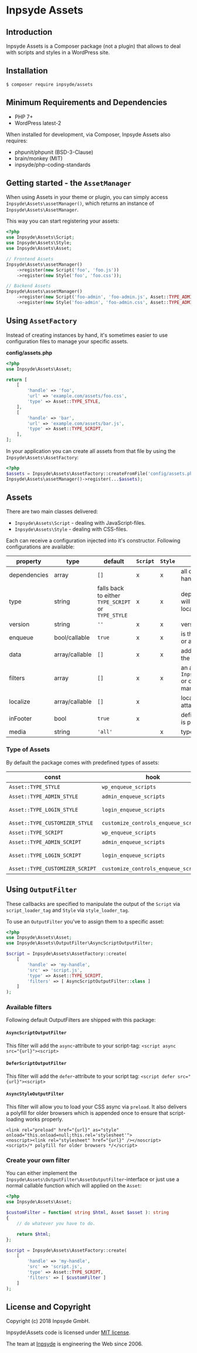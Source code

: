 # Inpsyde Assets

## Introduction
Inpsyde Assets is a Composer package (not a plugin) that allows to deal with scripts and styles in a WordPress site.

## Installation

```
$ composer require inpsyde/assets
```


## Minimum Requirements and Dependencies

* PHP 7+
* WordPress latest-2

When installed for development, via Composer, Inpsyde Assets also requires:

* phpunit/phpunit (BSD-3-Clause)
* brain/monkey (MIT)
* inpsyde/php-coding-standards

## Getting started - the `AssetManager`
When using Assets in your theme or plugin, you can simply access `Inpsyde\Assets\assetManager()`, which returns an instance of `Inpsyde\Assets\AssetManager`.

This way you can start registering your assets:

```php
<?php
use Inpsyde\Assets\Script;
use Inpsyde\Assets\Style;
use Inpsyde\Assets\Asset;

// Frontend Assets
Inpsyde\Assets\assetManager()
    ->register(new Script('foo', 'foo.js'))
    ->register(new Style('foo', 'foo.css'));

// Backend Assets
Inpsyde\Assets\assetManager()
    ->register(new Script('foo-admin', 'foo-admin.js', Asset::TYPE_ADMIN_SCRIPT))
    ->register(new Style('foo-admin', 'foo-admin.css', Asset::TYPE_ADMIN_STYLE));
```

## Using `AssetFactory`
Instead of creating instances by hand, it's sometimes easier to use configuration files to manage your specific assets.

**config/assets.php**
```php
<?php
use Inpsyde\Assets\Asset;

return [
    [
        'handle' => 'foo',
        'url' => 'example.com/assets/foo.css',
        'type' => Asset::TYPE_STYLE, 
    ],
    [
        'handle' => 'bar',
        'url' => 'example.com/assets/bar.js',
        'type' => Asset::TYPE_SCRIPT, 
    ],
];
``` 

In your application you can create all assets from that file by using the `Inpsyde\Assets\AssetFactory`:

```php
<?php
$assets = Inpsyde\Assets\AssetFactory::createFromFile('config/assets.php');
Inpsyde\Assets\assetManager()->register(...$assets);
```

## Assets
There are two main classes delivered:

* `Inpsyde\Assets\Script` - dealing with JavaScript-files.
* `Inpsyde\Assets\Style` - dealing with CSS-files.

Each can receive a configuration injected into it's constructor. Following configurations are available:

|property|type|default|`Script`|`Style`|description|
|----|----|----|----|----|----|
|dependencies|array|`[]`|x|x|all defined depending handles|
|type|string|falls back to either `TYPE_SCRIPT` or `TYPE_STYLE`|x|x|depending on type the `Asset` will enqueued in different locations|
|version|string|`''`|x|x|version of the given asset|
|enqueue|bool/callable|`true`|x|x|is the asset only registered or also enqueued|
|data|array/callable|`[]`|x|x|additional data assigned to the asset|
|filters|array|`[]`|x|x|an array of `Inpsyde\Assets\OutputFilter` or callable values to manipulate the output|
|localize|array/callable|`[]`|x| |localized array of data attached to scripts|
|inFooter|bool|`true`|x| |defines if the current string is printed in footer|
|media|string|`'all'`| |x|type of media for the style|

### Type of Assets
By default the package comes with predefined types of assets:

|const|hook|class|location|
|---|---|---|---|
|`Asset::TYPE_STYLE`|`wp_enqueue_scripts`|`Style`|Frontend|
|`Asset::TYPE_ADMIN_STYLE`|`admin_enqueue_scripts`|`Style`|Backend| 
|`Asset::TYPE_LOGIN_STYLE`|`login_enqueue_scripts`|`Style`|wp-login.php|
|`Asset::TYPE_CUSTOMIZER_STYLE`|`customize_controls_enqueue_scripts`|`Style`|Customizer|
|`Asset::TYPE_SCRIPT`|`wp_enqueue_scripts`|`Script`|Frontend|
|`Asset::TYPE_ADMIN_SCRIPT`|`admin_enqueue_scripts`|`Script`|Backend|
|`Asset::TYPE_LOGIN_SCRIPT`|`login_enqueue_scripts`|`Script`|wp-login.php|
|`Asset::TYPE_CUSTOMIZER_SCRIPT`|`customize_controls_enqueue_scripts`|`Script`|Customizer|

## Using `OutputFilter`
These callbacks are specified to manipulate the output of the `Script` via `script_loader_tag` and `Style` via `style_loader_tag`.

To use an `OutputFilter` you've to assign them to a specific asset:

```php
<?php
use Inpsyde\Assets\Asset;
use Inpsyde\Assets\OutputFilter\AsyncScriptOutputFilter;

$script = Inpsyde\Assets\AssetFactory::create(
	[
		'handle' => 'my-handle',
		'src' => 'script.js',
		'type' => Asset::TYPE_SCRIPT,
		'filters' => [ AsyncScriptOutputFilter::class ]
	]
);
```

### Available filters
Following default OutputFilters are shipped with this package:

#### `AsyncScriptOutputFilter`

This filter will add the `async`-attribute to your script-tag: `<script async src="{url}"><script>`

#### `DeferScriptOutputFilter`

This filter will add the `defer`-attribute to your script tag: `<script defer src="{url}"><script>`

#### `AsyncStyleOutputFilter`
This filter will allow you to load your CSS async via `preload`. It also delivers a polyfill for older browsers which is appended once to ensure that script-loading works properly.

```
<link rel="preload" href="{url}" as="style" onload="this.onload=null;this.rel='stylesheet'">
<noscript><link rel="stylesheet" href="{url}" /></noscript>
<script>/* polyfill for older browsers */</script>
```

### Create your own filter
You can either implement the `Inpsyde\Assets\OutputFilter\AssetOutputFilter`-interface or just use a normal callable function which will applied on the `Asset`:

```php
<?php
use Inpsyde\Assets\Asset;

$customFilter = function( string $html, Asset $asset ): string
{
    // do whatever you have to do.

    return $html;
};

$script = Inpsyde\Assets\AssetFactory::create(
	[
		'handle' => 'my-handle',
		'src' => 'script.js',
		'type' => Asset::TYPE_SCRIPT,
		'filters' => [ $customFilter ]
	]
);

```

## License and Copyright

Copyright (c) 2018 Inpsyde GmbH.

Inpsyde\Assets code is licensed under [MIT license](https://opensource.org/licenses/MIT).

The team at [Inpsyde](https://inpsyde.com) is engineering the Web since 2006.
